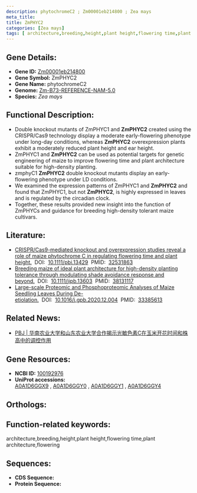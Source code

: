 ```yaml
---
description: phytochromeC2 ; Zm00001eb214800 ; Zea mays
meta_title:
title: ZmPHYC2
categories: [Zea mays]
tags: [ architecture,breeding,height,plant height,flowering time,plant architecture,flowering ]
---
```


## Gene Details:
- **Gene ID:**	[Zm00001eb214800]()
- **Gene Symbol:** ZmPHYC2
- **Gene Name:** phytochromeC2
- **Genome:** [Zm-B73-REFERENCE-NAM-5.0]()
- **Species:** *Zea mays*

## Functional Description:
   - Double knockout mutants of ZmPHYC1 and **ZmPHYC2** created using the CRISPR/Cas9 technology display a moderate early-flowering phenotype under long-day conditions, whereas **ZmPHYC2** overexpression plants exhibit a moderately reduced plant height and ear height.
   - ZmPHYC1 and **ZmPHYC2** can be used as potential targets for genetic engineering of maize to improve flowering time and plant architecture suitable for high-density planting.
   - zmphyC1 **ZmPHYC2** double knockout mutants display an early-flowering phenotype under LD conditions.
   - We examined the expression patterns of ZmPHYC1 and **ZmPHYC2** and found that ZmPHYC1, but not **ZmPHYC2**, is highly expressed in leaves and is regulated by the circadian clock.
   - Together, these results provided new insight into the function of ZmPHYCs and guidance for breeding high-density tolerant maize cultivars.

## Literature:
   - [CRISPR/Cas9-mediated knockout and overexpression studies reveal a role of maize phytochrome C in regulating flowering time and plant height.]( https://onlinelibrary.wiley.com/doi/10.1111/pbi.13429)&nbsp;&nbsp;DOI:&nbsp;&nbsp;[10.1111/pbi.13429](https://onlinelibrary.wiley.com/doi/10.1111/pbi.13429)&nbsp;&nbsp;PMID:&nbsp;&nbsp;[32531863](https://pubmed.ncbi.nlm.nih.gov/32531863/)
   - [Breeding maize of ideal plant architecture for high-density planting tolerance through modulating shade avoidance response and beyond.]( https://onlinelibrary.wiley.com/doi/10.1111/jipb.13603)&nbsp;&nbsp;DOI:&nbsp;&nbsp;[10.1111/jipb.13603](https://onlinelibrary.wiley.com/doi/10.1111/jipb.13603)&nbsp;&nbsp;PMID:&nbsp;&nbsp;[38131117](https://pubmed.ncbi.nlm.nih.gov/38131117/)
   - [Large-scale Proteomic and Phosphoproteomic Analyses of Maize Seedling Leaves During De-etiolation.]( https://www.sciencedirect.com/science/article/pii/S1672022920301674?via%3Dihub)&nbsp;&nbsp;DOI:&nbsp;&nbsp;[10.1016/j.gpb.2020.12.004](https://www.sciencedirect.com/science/article/pii/S1672022920301674?via%3Dihub)&nbsp;&nbsp;PMID:&nbsp;&nbsp;[33385613](https://pubmed.ncbi.nlm.nih.gov/33385613/)

## Related News:
   - [PBJ | 华南农业大学和山东农业大学合作揭示光敏色素C在玉米开花时间和株高中的调控作用](https://mp.weixin.qq.com/s?__biz=Mzg3MDEwNDEyMg==&mid=2247490462&idx=1&sn=98c399cf77f07ef2f4cca8fd133f2819&chksm=ce93b6cbf9e43fdd7696ebf392fc8f5ae435406a6014422e3fefac060a1c0ca6808d669a769f&scene=27#wechat_redirect)

## Gene Resources:
- **NCBI ID:** [100192976](https://www.ncbi.nlm.nih.gov/gene/?term=100192976)
- **UniProt accessions:** [A0A1D6GGX9](https://www.uniprot.org/uniprotkb/A0A1D6GGX9/entry)&nbsp;,&nbsp;[A0A1D6GGY0](https://www.uniprot.org/uniprotkb/A0A1D6GGY0/entry)&nbsp;,&nbsp;[A0A1D6GGY1](https://www.uniprot.org/uniprotkb/A0A1D6GGY1/entry)&nbsp;,&nbsp;[A0A1D6GGY4](https://www.uniprot.org/uniprotkb/A0A1D6GGY4/entry)

## Orthologs:

## Function-related keywords:
architecture,breeding,height,plant height,flowering time,plant architecture,flowering

## Sequences:
- **CDS Sequence:**
- **Protein Sequence:**
